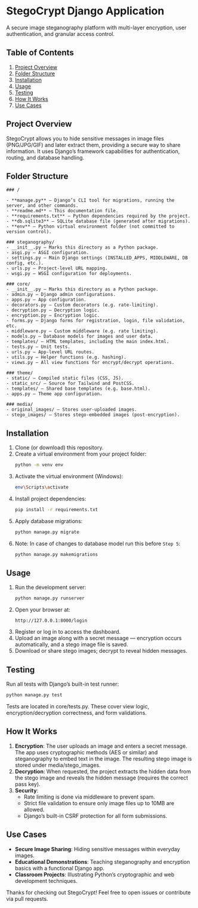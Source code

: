 # StegoCrypt Django Application

A secure image steganography platform with multi-layer encryption, user authentication, and granular access control.

## Table of Contents
1. [Project Overview](#project-overview)
2. [Folder Structure](#folder-structure)
3. [Installation](#installation)
4. [Usage](#usage)
5. [Testing](#testing)
6. [How It Works](#how-it-works)
7. [Use Cases](#use-cases)

## Project Overview
StegoCrypt allows you to hide sensitive messages in image files (PNG/JPG/GIF) and later extract them, providing a secure way to share information. It uses Django’s framework capabilities for authentication, routing, and database handling.

## Folder Structure

```
### /

- **manage.py** – Django’s CLI tool for migrations, running the server, and other commands.  
- **readme.md** – This documentation file.  
- **requirements.txt** – Python dependencies required by the project.  
- **db.sqlite3** – SQLite database file (generated after migrations).  
- **env** – Python virtual environment folder (not committed to version control).  

### steganography/  
- __init__.py – Marks this directory as a Python package.  
- asgi.py – ASGI configuration.  
- settings.py – Main Django settings (INSTALLED_APPS, MIDDLEWARE, DB config, etc.).  
- urls.py – Project-level URL mapping.  
- wsgi.py – WSGI configuration for deployments.

### core/  
- __init__.py – Marks this directory as a Python package.  
- admin.py – Django admin configurations.  
- apps.py – App configuration.  
- decorators.py – Custom decorators (e.g. rate-limiting).  
- decryption.py – Decryption logic.  
- encryption.py – Encryption logic.  
- forms.py – Django forms for registration, login, file validation, etc.  
- middleware.py – Custom middleware (e.g. rate limiting).  
- models.py – Database models for images and user data.  
- templates/ – HTML templates, including the main index.html.  
- tests.py – Unit tests.  
- urls.py – App-level URL routes.  
- utils.py – Helper functions (e.g. hashing).  
- views.py – All view functions for encrypt/decrypt operations.

### theme/  
- static/ – Compiled static files (CSS, JS).  
- static_src/ – Source for Tailwind and PostCSS.  
- templates/ – Shared base templates (e.g. base.html).  
- apps.py – Theme app configuration.

### media/  
- original_images/ – Stores user-uploaded images.  
- stego_images/ – Stores stego-embedded images (post-encryption).
```

## Installation

1. Clone (or download) this repository.  
2. Create a virtual environment from your project folder:
   ```bash
   python -m venv env
   ```
3. Activate the virtual environment (Windows):
   ```bash
   env\Scripts\activate
   ```
4. Install project dependencies:
   ```bash
   pip install -r requirements.txt
   ```
5. Apply database migrations:
   ```bash
   python manage.py migrate
   ```
6. Note: In case of changes to database model run this before `Step 5`:
   ```bash
   python manage.py makemigrations
   ```

## Usage

1. Run the development server:
   ```bash
   python manage.py runserver
   ```
2. Open your browser at:
   ```
   http://127.0.0.1:8000/login
   ```
3. Register or log in to access the dashboard.  
4. Upload an image along with a secret message — encryption occurs automatically, and a stego image file is saved.  
5. Download or share stego images; decrypt to reveal hidden messages.


## Testing

Run all tests with Django’s built-in test runner:
```bash
python manage.py test
```
Tests are located in core/tests.py. These cover view logic, encryption/decryption correctness, and form validations.


## How It Works

1. **Encryption**: The user uploads an image and enters a secret message. The app uses cryptographic methods (AES or similar) and steganography to embed text in the image. The resulting stego image is stored under media/stego_images.  
2. **Decryption**: When requested, the project extracts the hidden data from the stego image and reveals the hidden message (requires the correct pass key).  
3. **Security**: 
   - Rate limiting is done via middleware to prevent spam.  
   - Strict file validation to ensure only image files up to 10MB are allowed.  
   - Django’s built-in CSRF protection for all form submissions.  

## Use Cases

- **Secure Image Sharing**: Hiding sensitive messages within everyday images.  
- **Educational Demonstrations**: Teaching steganography and encryption basics with a functional Django app.  
- **Classroom Projects**: Illustrating Python’s cryptographic and web development techniques.  

Thanks for checking out StegoCrypt! Feel free to open issues or contribute via pull requests.
